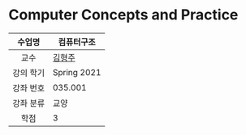 # Computer Concepts and Practice

수업명 | 컴퓨터구조
:----:|----
교수 | [김형주](http://idb.snu.ac.kr/)
강의 학기 | Spring 2021
강좌 번호 | 035.001
강좌 분류 | 교양
학점 | 3